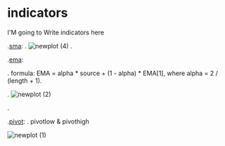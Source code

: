 # indicators
I'M going to Write indicators here 


.[sma](https://github.com/mohder79/indicators/blob/main/sma.py):
.
![newplot (4)](https://user-images.githubusercontent.com/102425717/179373947-69baba66-2154-4791-a328-22ed392089c3.png)
.




.[ema](https://github.com/mohder79/indicators/blob/main/ema.py):

.
formula: EMA = alpha * source + (1 - alpha) * EMA[1], where alpha = 2 / (length + 1).

.
![newplot (2)](https://user-images.githubusercontent.com/102425717/179373801-4bb3438a-9ac3-4243-b04e-0e76658f1c2a.png)

.

.[pivot](https://github.com/mohder79/indicators/blob/main/Pivot):
.
pivotlow & pivothigh
   
![newplot (1)](https://user-images.githubusercontent.com/102425717/179373724-0809672b-b4e8-4fe3-b519-90eaa2e18293.png)


